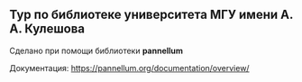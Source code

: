 ## Тур по библиотеке университета МГУ имени А. А. Кулешова

Сделано при помощи библиотеки **pannellum**

Документация: https://pannellum.org/documentation/overview/


